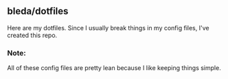 ## bleda/dotfiles
Here are my dotfiles. Since I usually break things in my config files, I've created this repo.

### Note:
All of these config files are pretty lean because I like keeping things simple.


